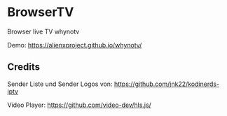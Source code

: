 # BrowserTV
 Browser live TV whynotv

Demo: https://alienxproject.github.io/whynotv/

## Credits
Sender Liste und Sender Logos von: https://github.com/jnk22/kodinerds-iptv

Video Player: https://github.com/video-dev/hls.js/

